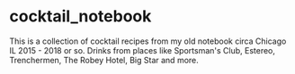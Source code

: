 # cocktail_notebook

This is a collection of cocktail recipes from my old notebook circa Chicago IL 2015 - 2018 or so.
Drinks from places like Sportsman's Club, Estereo, Trenchermen, The Robey Hotel, Big Star and more.
